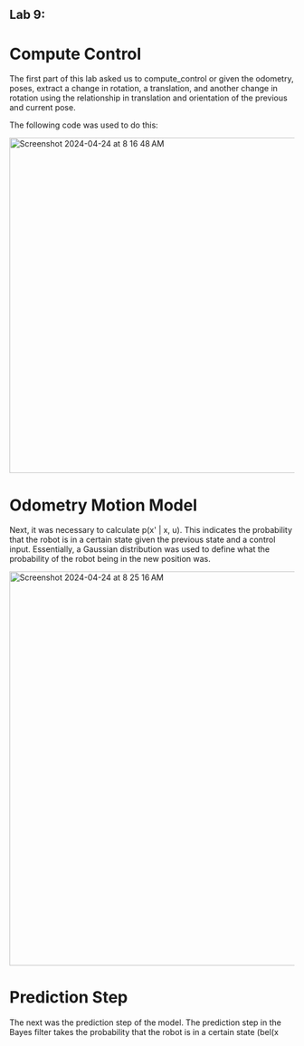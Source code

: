 ## Lab 9:

# Compute Control

The first part of this lab asked us to compute_control or given the odometry, poses, extract a change in rotation, a translation, and another change in rotation using the relationship in translation and orientation of the previous and current pose.

The following code was used to do this:

<img width="593" alt="Screenshot 2024-04-24 at 8 16 48 AM" src="https://github.com/ns14/ns14.github.io/assets/65001356/2fd83fc6-bb4c-42ed-8fa8-9ade817349e2">

# Odometry Motion Model

Next, it was necessary to calculate p(x' | x, u). This indicates the probability that the robot is in a certain state given the previous state and a control input.
Essentially, a Gaussian distribution was used to define what the probability of the robot being in the new position was.

<img width="697" alt="Screenshot 2024-04-24 at 8 25 16 AM" src="https://github.com/ns14/ns14.github.io/assets/65001356/28677b8c-dbab-45b6-97ba-6449d754595a">

# Prediction Step

The next was the prediction step of the model. The prediction step in the Bayes filter takes the probability that the robot is in a certain state (bel(x



